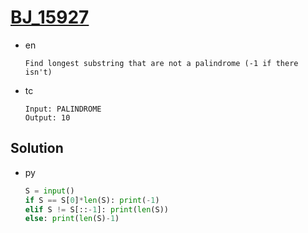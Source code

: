 # [BJ_15927](https://acmicpc.net/problem/15927)

* en

  ```en
  Find longest substring that are not a palindrome (-1 if there isn't)
  ```

* tc

  ```tc
  Input: PALINDROME
  Output: 10
  ```

## Solution

* py

  ```py
  S = input()
  if S == S[0]*len(S): print(-1)
  elif S != S[::-1]: print(len(S))
  else: print(len(S)-1)
  ```
